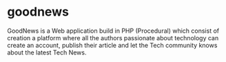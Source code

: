 # goodnews
GoodNews is a Web application build in PHP (Procedural) which consist of creation a platform where all the authors passionate about technology can create an account, publish their article and let the Tech community knows about the latest Tech News. 
